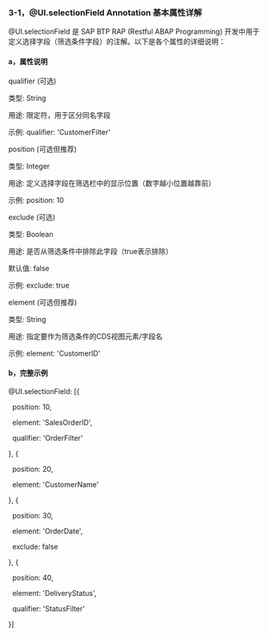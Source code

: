 ### **3-1，@UI.selectionField Annotation 基本属性详解**

@UI.selectionField 是 SAP BTP RAP (Restful ABAP Programming) 开发中用于定义选择字段（筛选条件字段）的注解。以下是各个属性的详细说明：



#### **a，属性说明**

qualifier (可选)



类型: String



用途: 限定符，用于区分同名字段



示例: qualifier: 'CustomerFilter'



position (可选但推荐)



类型: Integer



用途: 定义选择字段在筛选栏中的显示位置（数字越小位置越靠前）



示例: position: 10



exclude (可选)



类型: Boolean



用途: 是否从筛选条件中排除此字段（true表示排除）



默认值: false



示例: exclude: true



element (可选但推荐)



类型: String



用途: 指定要作为筛选条件的CDS视图元素/字段名



示例: element: 'CustomerID'



#### **b，完整示例**

@UI.selectionField: \[{

&nbsp; position: 10,

&nbsp; element: 'SalesOrderID',

&nbsp; qualifier: 'OrderFilter'

}, {

&nbsp; position: 20,

&nbsp; element: 'CustomerName'

}, {

&nbsp; position: 30,

&nbsp; element: 'OrderDate',

&nbsp; exclude: false

}, {

&nbsp; position: 40,

&nbsp; element: 'DeliveryStatus',

&nbsp; qualifier: 'StatusFilter'

}]

